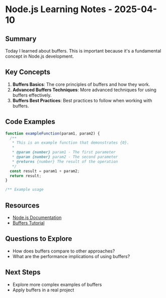 # Node.js Learning Notes - 2025-04-10

## Summary

Today I learned about buffers. This is important because it's a fundamental concept in Node.js development.

## Key Concepts

1. **Buffers Basics**: The core principles of buffers and how they work.
2. **Advanced Buffers Techniques**: More advanced techniques for using buffers effectively.
3. **Buffers Best Practices**: Best practices to follow when working with buffers.

## Code Examples

```javascript
function exampleFunction(param1, param2) {
  /**
   * This is an example function that demonstrates {0}.
   *
   * @param {number} param1 - The first parameter
   * @param {number} param2 - The second parameter
   * @returns {number} The result of the operation
   */
  const result = param1 + param2;
  return result;
}

/** Example usage

```

## Resources

- [Node.js Documentation](https://example.com/node.js-docs)
- [Buffers Tutorial](https://example.com/node.js/buffers)

## Questions to Explore

- How does buffers compare to other approaches?
- What are the performance implications of using buffers?

## Next Steps

- Explore more complex examples of buffers
- Apply buffers in a real project

